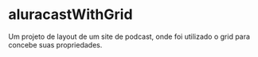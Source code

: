 # aluracastWithGrid
Um projeto de layout de um site de podcast, onde foi utilizado o grid para concebe suas propriedades.
